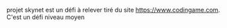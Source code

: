 projet skynet est un défi à relever tiré du site https://www.codingame.com.
C'est un défi niveau moyen
